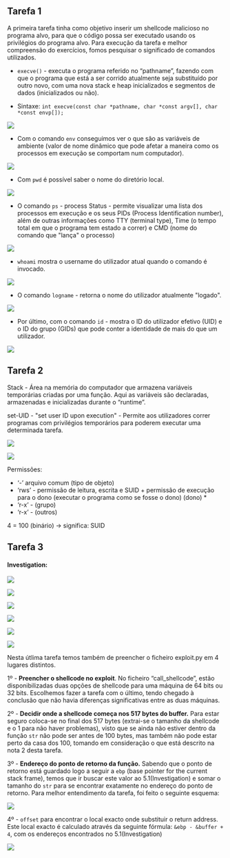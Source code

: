 ## Tarefa 1

A primeira tarefa tinha como objetivo inserir um shellcode malicioso no programa alvo, para que o código possa ser executado usando os privilégios do programa alvo. Para execução da tarefa e melhor compreensão do exercícios, fomos pesquisar o significado de comandos utilizados.

- `execve()` - executa o programa referido no “pathname”, fazendo com que o programa que está a ser corrido atualmente seja substituído por outro novo, com uma nova stack e heap inicializados e segmentos de dados (inicializados ou não).

- Sintaxe: `int execve(const char *pathname, char *const argv[], char *const envp[]);`

![](https://i.imgur.com/dMRBxje.png)

- Com o comando `env` conseguimos ver o que são as variáveis de ambiente (valor de nome dinâmico que pode afetar a maneira como os processos em execução se comportam num computador). 

![](https://i.imgur.com/cJp7Ztw.png)

- Com `pwd` é possível saber o nome do diretório local.

![](https://i.imgur.com/A5in9BV.png)

- O comando `ps` - process Status - permite visualizar uma lista dos processos em execução e os seus PIDs (Process Identification number), além de outras informações como TTY (terminal type), Time (o tempo total em que o programa tem estado a correr) e CMD (nome do comando que "lança" o processo)

![](https://i.imgur.com/qqmBLxk.png)

- `whoami` mostra o username do utilizador atual quando o comando é invocado.

![](https://i.imgur.com/EHtQXs0.png)

- O comando `logname` - retorna o nome do utilizador atualmente "logado".

![](https://i.imgur.com/d4qGygD.png)

- Por último, com o comando `id` -  mostra o ID do utilizador efetivo (UID) e o ID do grupo (GIDs) que pode conter a identidade de mais do que um utilizador.

![](https://i.imgur.com/yGdkJzc.png)


## Tarefa 2

Stack - Área na memória do computador que armazena variáveis temporárias criadas por uma função. Aqui as variáveis são declaradas, armazenadas e inicializadas durante o “runtime”.

set-UID -  "set user ID upon execution" - Permite aos utilizadores correr programas com privilégios temporários para poderem executar uma determinada tarefa.

![](https://i.imgur.com/3MaVPRp.png)

![](https://i.imgur.com/CsbU4Su.png)

Permissões:
- ‘-’ arquivo comum (tipo de objeto)
- ‘rws’ - permissão de leitura, escrita e SUID + permissão de execução para o dono (executar o programa como se fosse o dono) (dono) * 
- ‘r-x’ - (grupo)
- ‘r-x’ - (outros)


4 = 100 (binário) -> significa: SUID

## Tarefa 3 

#### Investigation:
![](https://i.imgur.com/ttAKbXP.png)

![](https://i.imgur.com/fpRynDm.png)

![](https://i.imgur.com/18H2E5I.png)

![](https://i.imgur.com/086Cgy6.png)

![](https://i.imgur.com/xqmyyy2.png)

![](https://i.imgur.com/UzGPYny.png)

Nesta útlima tarefa temos também de preencher o ficheiro exploit.py em 4 lugares distintos.

 1º - **Preencher o shellcode no exploit**. No ficheiro “call_shellcode”, estão disponibilizadas duas opções de shellcode para uma máquina de 64 bits ou 32 bits. Escolhemos fazer a tarefa com o último, tendo chegado à conclusão que não havia diferenças significativas entre as duas máquinas.

 2º - **Decidir onde a shellcode começa nos 517 bytes do buffer.** Para estar seguro coloca-se no final dos 517 bytes (extrai-se o tamanho da shellcode e o 1 para não haver problemas), visto que se ainda não estiver dentro da função `str` não pode ser antes de 100 bytes, mas também não pode estar perto da casa dos 100, tomando em consideração o que está descrito na nota 2 desta tarefa.

3º - **Endereço do ponto de retorno da função.** Sabendo que o ponto de retorno está guardado logo a seguir a `ebp` (base pointer for the current stack frame), temos que ir buscar este valor ao 5.1(Investigation) e somar o tamanho do `str` para se encontrar exatamente no endereço do ponto de retorno.
Para melhor entendimento da tarefa, foi feito o seguinte esquema: 

![](https://i.imgur.com/BBdz1Id.png)

4º - `offset` para encontrar o local exacto onde substituir o return address. Este local exacto é calculado através da seguinte fórmula: `&ebp - &buffer + 4`, com os endereços encontrados no 5.1(Investigation)

![](https://i.imgur.com/YZ5Uadc.png)




